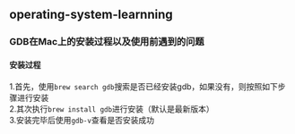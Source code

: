 ## operating-system-learnning



### GDB在Mac上的安装过程以及使用前遇到的问题  
#### 安装过程  
  1.首先，使用`brew search gdb`搜索是否已经安装gdb，如果没有，则按照如下步骤进行安装  
  2.其次执行`brew install gdb`进行安装（默认是最新版本）  
  3.安装完毕后使用`gdb-v`查看是否安装成功  
